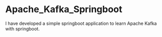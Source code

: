 # Apache_Kafka_Springboot
I have developed a simple springboot application to learn Apache Kafka with springboot.
